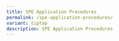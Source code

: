 ```yaml
---
title: SPE Application Procedures
permalink: /spe-application-procedures/
variant: tiptap
description: SPE Application Procedures
---
```

